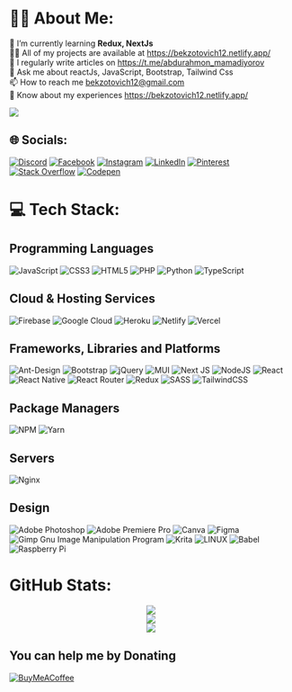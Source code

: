 # 👨‍💻 About Me:
🌱 I’m currently learning **Redux, NextJs**<br>👨‍💻 All of my projects are available at https://bekzotovich12.netlify.app/<br>📝 I regularly write articles on https://t.me/abdurahmon_mamadiyorov<br>💬 Ask me about reactJs, JavaScript, Bootstrap, Tailwind Css<br>📫 How to reach me bekzotovich12@gmail.com<br>📄 Know about my experiences https://bekzotovich12.netlify.app/

[![](https://visitcount.itsvg.in/api?id=abdurahmon27&icon=2&color=1)](https://visitcount.itsvg.in)

## 🌐 Socials:
[![Discord](https://img.shields.io/badge/Discord-%237289DA.svg?logo=discord&logoColor=white)](https://discord.gg/R4ejmnCgRt) [![Facebook](https://img.shields.io/badge/Facebook-%231877F2.svg?logo=Facebook&logoColor=white)](https://www.facebook.com/profile.php?id=100075974059076) [![Instagram](https://img.shields.io/badge/Instagram-%23E4405F.svg?logo=Instagram&logoColor=white)](https://www.instagram.com/abdurahmon._27/) [![LinkedIn](https://img.shields.io/badge/LinkedIn-%230077B5.svg?logo=linkedin&logoColor=white)](https://www.linkedin.com/in/abdurahmon-mamadiyorov-23607525b/) [![Pinterest](https://img.shields.io/badge/Pinterest-%23E60023.svg?logo=Pinterest&logoColor=white)](https://www.pinterest.com/abdurahmonmamadiyorov/) [![Stack Overflow](https://img.shields.io/badge/-Stackoverflow-FE7A16?logo=stack-overflow&logoColor=white)](https://stackoverflow.com/users/20773672) [![Codepen](https://img.shields.io/badge/Codepen-000000?logo=codepen&logoColor=white)](https://codepen.io/abdurahmon27) 

# 💻 Tech Stack:
## Programming Languages
![JavaScript](https://img.shields.io/badge/javascript-%23323330.svg?style=for-the-badge&logo=javascript&logoColor=%23F7DF1E) ![CSS3](https://img.shields.io/badge/css3-%231572B6.svg?style=for-the-badge&logo=css3&logoColor=white) ![HTML5](https://img.shields.io/badge/html5-%23E34F26.svg?style=for-the-badge&logo=html5&logoColor=white) ![PHP](https://img.shields.io/badge/php-%23777BB4.svg?style=for-the-badge&logo=php&logoColor=white) ![Python](https://img.shields.io/badge/python-3670A0?style=for-the-badge&logo=python&logoColor=ffdd54) ![TypeScript](https://img.shields.io/badge/typescript-%23007ACC.svg?style=for-the-badge&logo=typescript&logoColor=white) 
## Cloud & Hosting Services
![Firebase](https://img.shields.io/badge/firebase-%23039BE5.svg?style=for-the-badge&logo=firebase) ![Google Cloud](https://img.shields.io/badge/Google%20Cloud-%234285F4.svg?style=for-the-badge&logo=google-cloud&logoColor=white) ![Heroku](https://img.shields.io/badge/heroku-%23430098.svg?style=for-the-badge&logo=heroku&logoColor=white) ![Netlify](https://img.shields.io/badge/netlify-%23000000.svg?style=for-the-badge&logo=netlify&logoColor=#00C7B7) ![Vercel](https://img.shields.io/badge/vercel-%23000000.svg?style=for-the-badge&logo=vercel&logoColor=white) 
## Frameworks, Libraries and Platforms
![Ant-Design](https://img.shields.io/badge/-AntDesign-%230170FE?style=for-the-badge&logo=ant-design&logoColor=white) ![Bootstrap](https://img.shields.io/badge/bootstrap-%23563D7C.svg?style=for-the-badge&logo=bootstrap&logoColor=white) ![jQuery](https://img.shields.io/badge/jquery-%230769AD.svg?style=for-the-badge&logo=jquery&logoColor=white) ![MUI](https://img.shields.io/badge/MUI-%230081CB.svg?style=for-the-badge&logo=material-ui&logoColor=white) ![Next JS](https://img.shields.io/badge/Next-black?style=for-the-badge&logo=next.js&logoColor=white) ![NodeJS](https://img.shields.io/badge/node.js-6DA55F?style=for-the-badge&logo=node.js&logoColor=white) ![React](https://img.shields.io/badge/react-%2320232a.svg?style=for-the-badge&logo=react&logoColor=%2361DAFB) ![React Native](https://img.shields.io/badge/react_native-%2320232a.svg?style=for-the-badge&logo=react&logoColor=%2361DAFB) ![React Router](https://img.shields.io/badge/React_Router-CA4245?style=for-the-badge&logo=react-router&logoColor=white) ![Redux](https://img.shields.io/badge/redux-%23593d88.svg?style=for-the-badge&logo=redux&logoColor=white) ![SASS](https://img.shields.io/badge/SASS-hotpink.svg?style=for-the-badge&logo=SASS&logoColor=white) ![TailwindCSS](https://img.shields.io/badge/tailwindcss-%2338B2AC.svg?style=for-the-badge&logo=tailwind-css&logoColor=white) 
## Package Managers
![NPM](https://img.shields.io/badge/NPM-%23000000.svg?style=for-the-badge&logo=npm&logoColor=white)
![Yarn](https://img.shields.io/badge/yarn-%232C8EBB.svg?style=for-the-badge&logo=yarn&logoColor=white) 
## Servers
![Nginx](https://img.shields.io/badge/nginx-%23009639.svg?style=for-the-badge&logo=nginx&logoColor=white) 
## Design
![Adobe Photoshop](https://img.shields.io/badge/adobephotoshop-%2331A8FF.svg?style=for-the-badge&logo=adobephotoshop&logoColor=white) ![Adobe Premiere Pro](https://img.shields.io/badge/Adobe%20Premiere%20Pro-9999FF.svg?style=for-the-badge&logo=Adobe%20Premiere%20Pro&logoColor=white) ![Canva](https://img.shields.io/badge/Canva-%2300C4CC.svg?style=for-the-badge&logo=Canva&logoColor=white) 	![Figma](https://img.shields.io/badge/figma-%23F24E1E.svg?style=for-the-badge&logo=figma&logoColor=white) ![Gimp Gnu Image Manipulation Program](https://img.shields.io/badge/Gimp-657D8B?style=for-the-badge&logo=gimp&logoColor=FFFFFF) ![Krita](https://img.shields.io/badge/Krita-203759?style=for-the-badge&logo=krita&logoColor=EEF37B) ![LINUX](https://img.shields.io/badge/Linux-FCC624?style=for-the-badge&logo=linux&logoColor=black) ![Babel](https://img.shields.io/badge/Babel-F9DC3e?style=for-the-badge&logo=babel&logoColor=black) ![Raspberry Pi](https://img.shields.io/badge/-RaspberryPi-C51A4A?style=for-the-badge&logo=Raspberry-Pi)
#  GitHub Stats:
 <span align="center">
  
![](https://github-readme-stats.vercel.app/api/top-langs/?username=abdurahmon27&theme=tokyonight&hide_border=false&include_all_commits=true&count_private=true&layout=compact)<br/>
![](https://github-readme-stats.vercel.app/api?username=abdurahmon27&theme=tokyonight&hide_border=false&include_all_commits=true&count_private=true)<br/>
![](https://github-readme-streak-stats.herokuapp.com/?user=abdurahmon27&theme=tokyonight&hide_border=false)<br/>


</span>

  ##  You can help me by Donating
  [![BuyMeACoffee](https://img.shields.io/badge/Buy%20Me%20a%20Coffee-ffdd00?style=for-the-badge&logo=buy-me-a-coffee&logoColor=black)](https://buymeacoffee.com/bekzotovich) 
